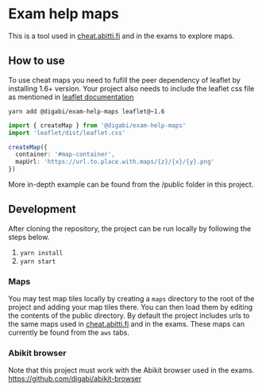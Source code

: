 # Exam help maps

This is a tool used in [cheat.abitti.fi](https://cheat.abitti.fi) and in the exams to explore maps.

## How to use

To use cheat maps you need to fufill the peer dependency of leaflet by installing 1.6+ version.
Your project also needs to include the leaflet css file as mentioned in
[leaflet documentation](https://leafletjs.com/examples/quick-start/)

`yarn add @digabi/exam-help-maps leaflet@~1.6`

```TypeScript
import { createMap } from '@digabi/exam-help-maps'
import 'leaflet/dist/leaflet.css'

createMap({
  container: '#map-container',
  mapUrl: 'https://url.to.place.with.maps/{z}/{x}/{y}.png'
})
```

More in-depth example can be found from the /public folder in this project.

## Development

After cloning the repository, the project can be run locally by following the steps below.

1. `yarn install`
2. `yarn start`

### Maps

You may test map tiles locally by creating a `maps` directory to the root of the project and adding your map tiles
there. You can then load them by editing the contents of the public directory. By default the project includes urls to
the same maps used in [cheat.abitti.fi](https://cheat.abitti.fi) and in the exams. These maps can currently be found
from the `aws` tabs.

### Abikit browser

Note that this project must work with the Abikit browser used in the exams. https://github.com/digabi/abikit-browser
